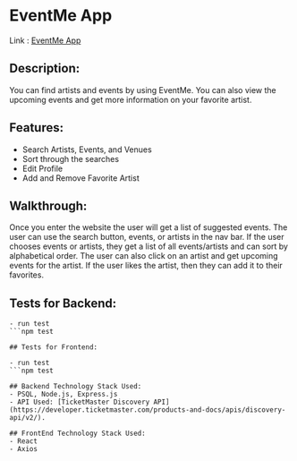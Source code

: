# EventMe App

Link : 
[EventMe App](eventme-app.surge.sh)


## Description:
You can find artists and events by using EventMe. You can also view the upcoming events and get more information on your favorite artist. 

## Features:
- Search Artists, Events, and Venues
- Sort through the searches
- Edit Profile
- Add and Remove Favorite Artist

## Walkthrough:
Once you enter the website the user will get a list of suggested events. 
The user can use the search button, events, or artists in the nav bar. 
If the user chooses events or artists, they get a list of all events/artists and can sort by alphabetical order. 
The user can also click on an artist and get upcoming events for the artist. 
If the user likes the artist, then they can add it to their favorites. 



## Tests for Backend:

   ```
- run test
   ```npm test

## Tests for Frontend:
   
- run test
   ```npm test

## Backend Technology Stack Used:
- PSQL, Node.js, Express.js
- API Used: [TicketMaster Discovery API](https://developer.ticketmaster.com/products-and-docs/apis/discovery-api/v2/).

## FrontEnd Technology Stack Used:
- React
- Axios









 
